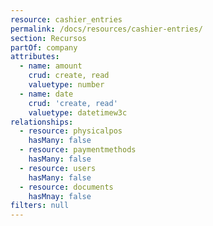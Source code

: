 ```yaml
---
resource: cashier_entries
permalink: /docs/resources/cashier-entries/
section: Recursos
partOf: company
attributes:
  - name: amount
    crud: create, read
    valuetype: number
  - name: date
    crud: 'create, read'
    valuetype: datetimew3c
relationships:
  - resource: physicalpos
    hasMany: false
  - resource: paymentmethods
    hasMany: false
  - resource: users
    hasMany: false
  - resource: documents
    hasMnay: false
filters: null
---
```

